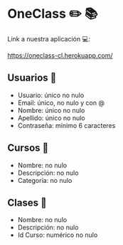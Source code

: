 # OneClass :pencil2: :books:

Link a nuestra aplicación :computer::

https://oneclass-cl.herokuapp.com/

## Usuarios :bust_in_silhouette:

- Usuario: único no nulo
- Email: único, no nulo y con @
- Nombre: único no nulo
- Apellido: único no nulo
- Contraseña: mínimo 6 caracteres

## Cursos :notebook:

- Nombre: no nulo
- Descripción: no nulo
- Categoría: no nulo

## Clases :bookmark_tabs:

- Nombre: no nulo
- Descripción: no nulo
- Id Curso: numérico no nulo